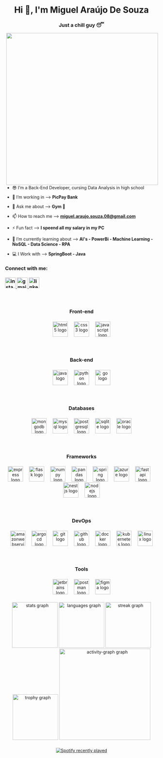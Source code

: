 <h1 align="center">Hi 👋, I'm Miguel Araújo De Souza</h1>
<h3 align="center">Just a chill guy 😴</h3>

<img align="right" height="500" src="https://i.pinimg.com/736x/5d/0e/78/5d0e784f6ae3577c971b0a930cde4011.jpg" />



- 😎 I’m a Back-End Developer, cursing Data Analysis in high school
  
- 🔭 I’m working in --> **PicPay Bank**

- 💬 Ask me about --> **Gym 🦾**

- 📫 How to reach me --> **miguel.araujo.souza.08@gmail.com**  

- ⚡ Fun fact --> **I speend all my salary in my PC**

- 🌱 I’m currently learning about --> **AI's - PowerBi - Machine Learning - NoSQL - Data Science - RPA**

- 💻 I Work with --> **SpringBoot - Java** 

<h3 align="left">Connect with me:


<div align="left">
  <br>
  <a href="https://instagram.com/gueguelas" target="_blank">
    <img src="https://img.shields.io/static/v1?message=Instagram&logo=instagram&label=&color=E4405F&logoColor=white&labelColor=&style=for-the-badge" height="35" alt="instagram logo"  />
  </a>
  <a href="miguel.araujo.souza.08@gmail.com" target="_blank">
    <img src="https://img.shields.io/static/v1?message=Gmail&logo=gmail&label=&color=D14836&logoColor=white&labelColor=&style=for-the-badge" height="35" alt="gmail logo"  />
  </a>
  <a href="https://linkedin.com/in/miguel-araujo-41761b32b/" target="_blank">
    <img src="https://img.shields.io/static/v1?message=LinkedIn&logo=linkedin&label=&color=0077B5&logoColor=white&labelColor=&style=for-the-badge" height="35" alt="linkedin logo"  />
  </a>
</div>

###

<br clear="both">

<h3 align="center">Front-end</h3>

###

<div align="center">
  <img src="https://skillicons.dev/icons?i=html" height="50" alt="html5 logo"  />
  <img width="12" />
  <img src="https://skillicons.dev/icons?i=css" height="50" alt="css3 logo"  />
  <img width="12" />
  <img src="https://skillicons.dev/icons?i=js" height="50" alt="javascript logo"  />
</div>

###

<br clear="both">

<h3 align="center">Back-end</h3>

###

<div align="center">
  <img src="https://skillicons.dev/icons?i=java" height="50" alt="java logo"  />
  <img width="12" />
  <img src="https://skillicons.dev/icons?i=py" height="50" alt="python logo"  />
  <img width="12" />
  <img src="https://cdn.jsdelivr.net/gh/devicons/devicon/icons/go/go-original.svg" height="50" alt="go logo"  />
</div>

###

<br clear="both">

<h3 align="center">Databases</h3>

###

<div align="center">
  <img src="https://skillicons.dev/icons?i=mongodb" height="50" alt="mongodb logo"  />
  <img width="12" />
  <img src="https://skillicons.dev/icons?i=mysql" height="50" alt="mysql logo"  />
  <img width="12" />
  <img src="https://skillicons.dev/icons?i=postgres" height="50" alt="postgresql logo"  />
  <img width="12" />
  <img src="https://skillicons.dev/icons?i=sqlite" height="50" alt="sqlite logo"  />
  <img width="12" />
  <img src="https://cdn.jsdelivr.net/gh/devicons/devicon/icons/oracle/oracle-original.svg" height="50" alt="oracle logo"  />
</div>

###

<br clear="both">

<h3 align="center">Frameworks</h3>

###

<div align="center">
  <img src="https://skillicons.dev/icons?i=express" height="50" alt="express logo"  />
  <img width="12" />
  <img src="https://skillicons.dev/icons?i=flask" height="50" alt="flask logo"  />
  <img width="12" />
  <img src="https://cdn.simpleicons.org/numpy/013243" height="50" alt="numpy logo"  />
  <img width="12" />
  <img src="https://cdn.simpleicons.org/pandas/150458" height="50" alt="pandas logo"  />
  <img width="12" />
  <img src="https://skillicons.dev/icons?i=spring" height="50" alt="spring logo"  />
  <img width="12" />
  <img src="https://skillicons.dev/icons?i=azure" height="50" alt="azure logo"  />
  <img width="12" />
  <img src="https://skillicons.dev/icons?i=fastapi" height="50" alt="fastapi logo"  />
  <img width="12" />
  <img src="https://skillicons.dev/icons?i=nestjs" height="50" alt="nestjs logo"  />
  <img width="12" />
  <img src="https://skillicons.dev/icons?i=nodejs" height="50" alt="nodejs logo"  />
</div>

###

<br clear="both">

<h3 align="center">DevOps</h3>

###

<div align="center">
  <img src="https://skillicons.dev/icons?i=aws" height="50" alt="amazonwebservices logo"  />
  <img width="12" />
  <img src="https://cdn.jsdelivr.net/gh/devicons/devicon/icons/argocd/argocd-original.svg" height="50" alt="argocd logo"  />
  <img width="12" />
  <img src="https://skillicons.dev/icons?i=git" height="50" alt="git logo"  />
  <img width="12" />
  <img src="https://skillicons.dev/icons?i=github" height="50" alt="github logo"  />
  <img width="12" />
  <img src="https://skillicons.dev/icons?i=docker" height="50" alt="docker logo"  />
  <img width="12" />
  <img src="https://skillicons.dev/icons?i=kubernetes" height="50" alt="kubernetes logo"  />
  <img width="12" />
  <img src="https://skillicons.dev/icons?i=linux" height="50" alt="linux logo"  />
</div>

###

<br clear="both">

<h3 align="center">Tools</h3>

###

<div align="center">
  <img src="https://cdn.jsdelivr.net/gh/devicons/devicon/icons/jetbrains/jetbrains-original.svg" height="50" alt="jetbrains logo"  />
  <img width="12" />
  <img src="https://skillicons.dev/icons?i=postman" height="50" alt="postman logo"  />
  <img width="12" />
  <img src="https://skillicons.dev/icons?i=figma" height="50" alt="figma logo"  />
</div>

###

<div align="center">
  <img src="https://github-readme-stats.vercel.app/api?username=MiguelAraujoDeSouza&hide_title=false&hide_rank=false&show_icons=true&include_all_commits=true&count_private=true&disable_animations=false&theme=radical&locale=en&hide_border=false&order=1" height="150" alt="stats graph"  />
  <img src="https://github-readme-stats.vercel.app/api/top-langs?username=MiguelAraujoDeSouza&locale=en&hide_title=false&layout=compact&card_width=320&langs_count=10&theme=radical&hide_border=false&order=2" height="150" alt="languages graph"  />
  <img src="https://streak-stats.demolab.com?user=MiguelAraujoDeSouza&locale=en&mode=daily&theme=radical&hide_border=false&border_radius=5&order=3" height="150" alt="streak graph"  />
  <img src="https://github-profile-trophy.vercel.app?username=MiguelAraujoDeSouza&theme=dracula&column=-1&row=1&margin-w=8&margin-h=8&no-bg=false&no-frame=false&order=4" height="150" alt="trophy graph"  />
  <img src="https://github-readme-activity-graph.vercel.app/graph?username=MiguelAraujoDeSouza&radius=100&theme=redical&area=true&order=5" height="300" alt="activity-graph graph"  />
</div>

###

<div align="center">
  <a href="https://open.spotify.com/user/d8yqbwmbh7pg21put2p17mnbv">
    <img src="https://spotify-recently-played-readme.vercel.app/api?user=d8yqbwmbh7pg21put2p17mnbv&count=3&unique=true" alt="Spotify recently played"  />
  </a>
</div>

